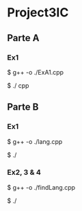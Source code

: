 # Project3IC

## Parte A

### Ex1

$ g++ -o <ficheiro-output> ./ExA1.cpp
  
$ ./<ficheiro-output> <ficheiro-de-entrada> <valor-k> <valor-a>cpp

## Parte B
  
### Ex1

$ g++ -o <ficheiro-output> ./lang.cpp
  
$ ./<ficheiro-output> <ficheiro-referencia> <valor-k> <valor-a> <ficheiro-analise>

### Ex2, 3 & 4
  
$ g++ -o <ficheiro-output> ./findLang.cpp
  
$ ./<ficheiro-output>
